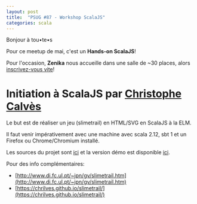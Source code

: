 ```yaml
---
layout: post
title:  "PSUG #87 - Workshop ScalaJS"
categories: scala
---
```


Bonjour à tou•te•s

Pour ce meetup de mai, c'est un **Hands-on ScalaJS**!

Pour l'occasion, **Zenika** nous accueille dans une salle de ~30 places, alors [inscrivez-vous vite](https://www.meetup.com/fr-FR/Paris-Scala-User-Group-PSUG/events/251045516/)!


# Initiation à ScalaJS par [Christophe Calvès](https://github.com/chrilves)

Le but est de réaliser un jeu (slimetrail) en HTML/SVG en ScalaJS à la ELM.

Il faut venir impérativement avec une machine avec scala 2.12, sbt 1 et un Firefox ou Chrome/Chromium installé.

Les sources du projet sont [ici](https://github.com/chrilves/slimetrail.scalajs/tree/PSUG) et la version démo est disponible [ici](https://chrilves.github.io/slimetrail/).

Pour des info complémentaires:
* [http://www.di.fc.ul.pt/~jpn/gv/slimetrail.htm](http://www.di.fc.ul.pt/~jpn/gv/slimetrail.htm)
* [https://chrilves.github.io/slimetrail/](https://chrilves.github.io/slimetrail/)
